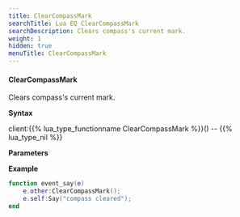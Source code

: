 ```yaml
---
title: ClearCompassMark
searchTitle: Lua EQ ClearCompassMark
searchDescription: Clears compass's current mark.
weight: 1
hidden: true
menuTitle: ClearCompassMark
---
```


#### ClearCompassMark

Clears compass's current mark.

**Syntax**

client:{{% lua_type_functionname ClearCompassMark %}}() -- {{% lua_type_nil %}}

**Parameters**

**Example**

```lua
function event_say(e)
    e.other:ClearCompassMark();
    e.self:Say("compass cleared");
end
```